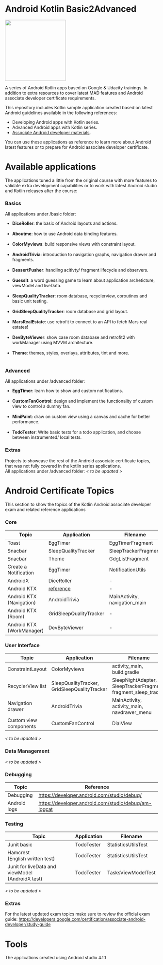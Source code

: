 # Android Kotlin Basic2Advanced

 <image src="_resources/android_head.png" width="200px" />
<p> A series of Android Kotlin apps based on Google & Udacity trainings. In addition to extra resources to cover latest MAD features and Android associate developer certificate requirements.</p>
 
 This repository includes Kotlin sample application created based on latest Android guidelines available in the following references:<br>
- Developing Android apps with Kotlin series. <br>
- Advanced Android apps with Kotlin series. <br>
- [Associate Android developer materials](https://developers.google.com/certification/associate-android-developer).<br>
 
 You can use these applications as reference to learn more about Android latest features or to prepare for Android associate developer certificate. 
 
# Available applications

 The applications tuned a little from the original course with more features to validate extra development capabilities or to work with latest Android studio and Kotlin releases after the course:
 
### Basics
All applications under /basic folder:

- **DiceRoller**: the basic of Android layouts and actions.<br><br>
- **Aboutme**: how to use Android data binding features.<br><br>
- **ColorMyviews**: build responsive views with constraint layout.<br><br>
- **AndroidTrivia**: introduction to navigation graphs, navigation drawer and fragments.<br><br>
- **DessertPusher**: handling acitivty/ fragment lifecycle and observers.<br><br>
- **GuessIt**: a word guessing game to learn about application archeticture, viewModel and liveData.<br><br>
- **SleepQualityTracker**: room database, recyclerview, coroutines and basic unit testing.<br><br>
- **GridSleepQualityTracker**: room database and grid layout.<br><br>
- **MarsRealEstate**: use retrofit to connect to an API to fetch Mars real estates!<br><br>
- **DevByteViewer**: show case room database and retrofit2 with workManager using MVVM architecture.<br><br>
- **Theme**: themes, styles, overlays, attributes, tint and more.<br><br>

### Advanced
All applications under /advanced folder:

- **EggTimer**: learn how to show and custom notifications.<br><br>
- **CustomFanControl**: design and implement the functionality of custom view to control a dummy fan.<br><br>
- **MiniPaint**: draw on custom view using a canvas and cache for better performance.<br><br>
- **TodoTester**: Write basic tests for a todo application, and choose between instrumented/ local tests.


### Extras
Projects to showcase the rest of the Android associate certificate topics, that was not fully covered in the kotlin series applications.<br>
All applications under /advanced folder:<bt>
*< to be updated >*



# Android Certificate Topics
This section to show the topics of the Kotlin Android associate developer exam and related reference applications

### Core 
Topic  | Application | Filename 
------------- | ------------- | -------------
Toast  | EggTimer | EggTimerFragment
Snacbar  | SleepQualityTracker | SleepTrackerFragment
Snacbar  | Theme | GdgListFragment
Create a Notification | EggTimer | NotificationUtils
AndroidX | DiceRoller | -
Android KTX | [reference](https://developer.android.com/kotlin/ktx) | -
Android KTX (Navigation) | AndroidTrivia | MainActivity, navigation_main
Android KTX (Room) | GridSleepQualityTracker | -
Android KTX (WorkManager) | DevByteViewer | - 


### User Interface
Topic  | Application | Filename 
------------- | ------------- | -------------
ConstraintLayout | ColorMyviews | activity_main,<br>build.gradle
RecyclerView list | SleepQualityTracker,<br>GridSleepQualityTracker | SleepNightAdapter,<br>SleepTrackerFragment,<br>fragment_sleep_tracker
Navigation drawer | AndroidTrivia | MainActivity,<br>activity_main,<br>navdrawer_menu
Custom view components | CustomFanControl | DialView
*< to be updated >*

### Data Management
*< to be updated >*

### Debugging
Topic  | Reference
------------- | -------------
Debugging | https://developer.android.com/studio/debug/
Android logs | https://developer.android.com/studio/debug/am-logcat


### Testing
Topic  | Application | Filename 
------------- | ------------- | -------------
Junit basic | TodoTester | StatisticsUtilsTest
Hamcrest <br> (English written test) | TodoTester | StatisticsUtilsTest
Junit for liveData and viewModel <br> (AndroidX test) | TodoTester | TasksViewModelTest
*< to be updated >*


### Extras
For the latest updated exam topics make sure to review the official exam guide:
https://developers.google.com/certification/associate-android-developer/study-guide


# Tools

The applications created using Android studio 4.1.1 